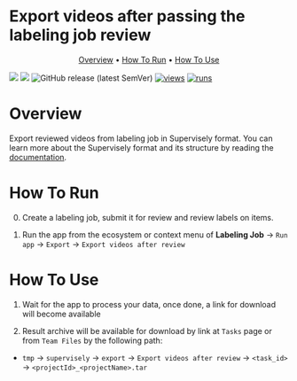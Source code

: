 <!-- <div align="center" markdown> -->
<!-- <img src="https://user-images.githubusercontent.com/48245050/182545646-8af0b01f-d196-457f-a506-1cd2e0497f04.png"> -->

# Export videos after passing the labeling job review

<p align="center">
  <a href="#Overview">Overview</a> •
  <a href="#How-To-Run">How To Run</a> •
  <a href="#How-To-Use">How To Use</a>
</p>

[![](https://img.shields.io/badge/supervisely-ecosystem-brightgreen)](https://ecosystem.supervise.ly/apps/supervisely-ecosystem/export-videos-after-labeling-job-review)
[![](https://img.shields.io/badge/slack-chat-green.svg?logo=slack)](https://supervise.ly/slack)
![GitHub release (latest SemVer)](https://img.shields.io/github/v/release/supervisely-ecosystem/export-videos-after-labeling-job-review)
[![views](https://app.supervise.ly/img/badges/views/supervisely-ecosystem/export-videos-after-labeling-job-review.png)](https://supervise.ly)
[![runs](https://app.supervise.ly/img/badges/runs/supervisely-ecosystem/export-videos-after-labeling-job-review.png)](https://supervise.ly)

</div>

# Overview

Export reviewed videos from labeling job in Supervisely format. You can learn more about the Supervisely format and its structure by reading the [documentation](https://docs.supervise.ly/data-organization/00_ann_format_navi).

# How To Run

0. Create a labeling job, submit it for review and review labels on items.

1. Run the app from the ecosystem or context menu of **Labeling Job** -> `Run app` -> `Export` -> `Export videos after review`

<!-- <img src="https://user-images.githubusercontent.com/48913536/175984626-bea22e06-5275-4364-97f1-5083f8b0c234.png"/> -->

# How To Use

1. Wait for the app to process your data, once done, a link for download will become available

<!-- <img src="https://user-images.githubusercontent.com/48913536/175984683-417ffbb8-5c61-4206-9805-f766593d2bfe.png"/> -->

2. Result archive will be available for download by link at `Tasks` page or from `Team Files` by the following path:

- `tmp` -> `supervisely` -> `export` -> `Export videos after review` -> `<task_id>` -> `<projectId>_<projectName>.tar`
  <!-- <img src="https://user-images.githubusercontent.com/48913536/175984697-4066c217-8e93-4ba2-b916-1aabe77c2126.png"/> -->

